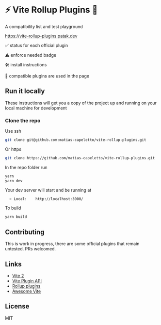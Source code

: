 # ⚡️ Vite Rollup Plugins 🍣

A compatibility list and test playground

https://vite-rollup-plugins.patak.dev

✅ status for each official plugin

⚠️ enforce needed badge

🛠️ install instructions

🧪 compatible plugins are used in the page

## Run it locally

These instructions will get you a copy of the project up and running on your local machine for development

### Clone the repo

Use ssh

```bash
git clone git@github.com:matias-capeletto/vite-rollup-plugins.git
```

Or https

```bash
git clone https://github.com/matias-capeletto/vite-rollup-plugins.git
```

In the repo folder run

```bash
yarn
yarn dev
```

Your dev server will start and be running at

```bash
  > Local:    http://localhost:3000/
```

To build

```bash
yarn build
```

## Contributing

This is work in progress, there are some official plugins that remain untested. PRs welcomed.

## Links

- [Vite 2](https://github.com/vitejs/vite)
- [Vite Plugin API](https://vitejs.dev/guide/api-plugin.html)
- [Rollup plugins](https://github.com/rollup/plugins)
- [Awesome Vite](https://github.com/vitejs/awesome-vite)

## License

MIT
